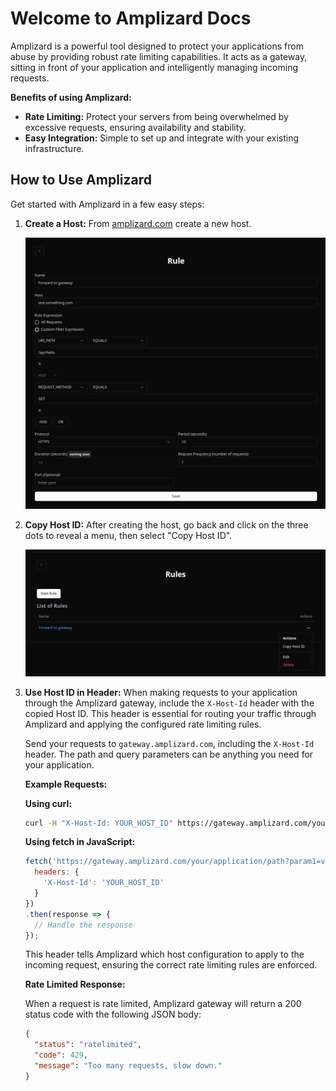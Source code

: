 # Welcome to Amplizard Docs

Amplizard is a powerful tool designed to protect your applications from abuse by providing robust rate limiting capabilities. It acts as a gateway, sitting in front of your application and intelligently managing incoming requests.

**Benefits of using Amplizard:**

*   **Rate Limiting:** Protect your servers from being overwhelmed by excessive requests, ensuring availability and stability.
*   **Easy Integration:** Simple to set up and integrate with your existing infrastructure.

## How to Use Amplizard

Get started with Amplizard in a few easy steps:

1.  **Create a Host:** From [amplizard.com](https://amplizard.com) create a new host.

    ![Create Host](assets/amplizard-rule-form.png)

2.  **Copy Host ID:** After creating the host, go back and click on the three dots to reveal a menu, then select "Copy Host ID".

    ![Copy Host ID](assets/amplizard-copy-host-id.png)

3.  **Use Host ID in Header:** When making requests to your application through the Amplizard gateway, include the `X-Host-Id` header with the copied Host ID. This header is essential for routing your traffic through Amplizard and applying the configured rate limiting rules.

    Send your requests to `gateway.amplizard.com`, including the `X-Host-Id` header. The path and query parameters can be anything you need for your application.

    **Example Requests:**

    **Using curl:**

    ```bash
    curl -H "X-Host-Id: YOUR_HOST_ID" https://gateway.amplizard.com/your/application/path?param1=value1&param2=value2
    ```

    **Using fetch in JavaScript:**

    ```javascript
    fetch('https://gateway.amplizard.com/your/application/path?param1=value1&param2=value2', {
      headers: {
        'X-Host-Id': 'YOUR_HOST_ID'
      }
    })
    .then(response => {
      // Handle the response
    });
    ```

    This header tells Amplizard which host configuration to apply to the incoming request, ensuring the correct rate limiting rules are enforced.

    **Rate Limited Response:**

    When a request is rate limited, Amplizard gateway will return a 200 status code with the following JSON body:

    ```json
    {
      "status": "ratelimited",
      "code": 429,
      "message": "Too many requests, slow down."
    }
    ```